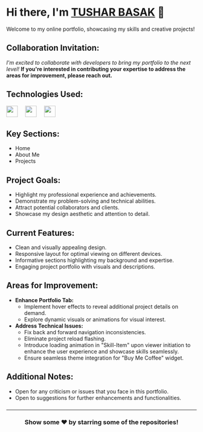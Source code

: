 # Hi there, I'm [TUSHAR BASAK](https://linktr.ee/tusharbasak97/) 👋

Welcome to my online portfolio, showcasing my skills and creative projects!

###

## Collaboration Invitation:

_I'm excited to collaborate with developers to bring my portfolio to the next level!_ **If you're interested in contributing your expertise to address the areas for improvement, please reach out.**

## Technologies Used:

<div align="left">
  <img src="https://img.shields.io/badge/HTML5-E34F26?logo=html5&logoColor=white&style=for-the-badge" height="30" />
  <img width="12" />
  <img src="https://img.shields.io/badge/CSS3-1572B6?logo=css3&logoColor=white&style=for-the-badge" height="30" />
  <img width="12" />
  <img src="https://img.shields.io/badge/JavaScript-F7DF1E?logo=javascript&logoColor=black&style=for-the-badge" height="30"  />
</div>

## Key Sections:

- Home
- About Me
- Projects

## Project Goals:

- Highlight my professional experience and achievements.
- Demonstrate my problem-solving and technical abilities.
- Attract potential collaborators and clients.
- Showcase my design aesthetic and attention to detail.

## Current Features:

- Clean and visually appealing design.
- Responsive layout for optimal viewing on different devices.
- Informative sections highlighting my background and expertise.
- Engaging project portfolio with visuals and descriptions.

## Areas for Improvement:

- **Enhance Portfolio Tab:**
  - Implement hover effects to reveal additional project details on demand.
  - Explore dynamic visuals or animations for visual interest.
- **Address Technical Issues:**
  - Fix back and forward navigation inconsistencies.
  - Eliminate project reload flashing.
  - Introduce loading animation in "Skill-Item" upon viewer initiation to enhance the user experience and showcase skills seamlessly.
  - Ensure seamless theme integration for "Buy Me Coffee" widget.

## Additional Notes:

- Open for any criticism or issues that you face in this portfolio.
- Open to suggestions for further enhancements and functionalities.

###

---

<div align="center">
<h3> Show some ❤️ by starring some of the repositories! </h3>
</div>
